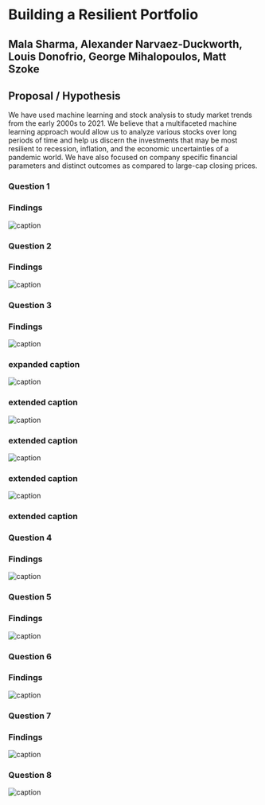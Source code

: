 # Building a Resilient Portfolio
## Mala Sharma, Alexander Narvaez-Duckworth, Louis Donofrio, George Mihalopoulos, Matt Szoke



## Proposal / Hypothesis

We have used machine learning and stock analysis to study market trends from the early 2000s to 2021. We believe that a multifaceted machine learning approach would allow us to analyze various stocks over long periods of time and help us discern the investments that may be most resilient to recession, inflation, and the economic uncertainties of a pandemic world. We have also focused on company specific financial parameters and distinct outcomes as compared to large-cap closing prices.

### Question 1<br>

### Findings <br>
![caption](image)<br>

### Question 2<br>

### Findings <br>


![caption](image)<br>
### Question 3<br>

### Findings <br>

![caption](image)<br>
### expanded caption

![caption](image)<br>
### extended caption

![caption](image)<br>
### extended caption

![caption](image)<br>
### extended caption

![caption](image)<br>
### extended caption

### Question 4<br>

### Findings <br>
![caption](image)<br>

### Question 5<br>

### Findings <br>
![caption](image)<br>

### Question 6<br>

### Findings <br>
![caption](image)<br>

### Question 7<br>

### Findings <br>
![caption](image)<br>

### Question 8<br>
![caption](image.png)<br>

